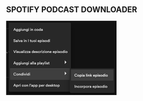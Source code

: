 ## SPOTIFY PODCAST DOWNLOADER

<img
  src="Screenshot_20221106_030454.png"
  alt="Screen"
  title="Scren"
  style="display: inline-block; margin: 0 auto; max-width: 300px">

